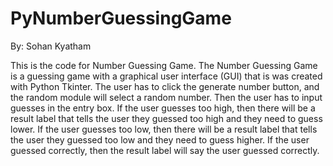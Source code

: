 # PyNumberGuessingGame

By: Sohan Kyatham

This is the code for Number Guessing Game. The Number Guessing Game is a guessing game with a graphical user interface (GUI) that is was created with Python Tkinter. The user has to click the generate number button, and the random module will select a random number. Then the user has to input guesses in the entry box. If the user guesses too high, then there will be a result label that tells the user they guessed too high and they need to guess lower. If the user guesses too low, then there will be a result label that tells the user they guessed too low and they need to guess higher. If the user guessed correctly, then the result label will say the user guessed correctly.
